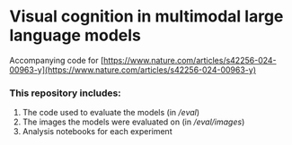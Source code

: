 # Visual cognition in multimodal large language models
Accompanying code for [https://www.nature.com/articles/s42256-024-00963-y](https://www.nature.com/articles/s42256-024-00963-y)  

### This repository includes: 
1. The code used to evaluate the models (in */eval*)
2. The images the models were evaluated on (in */eval/images*)
3. Analysis notebooks for each experiment

